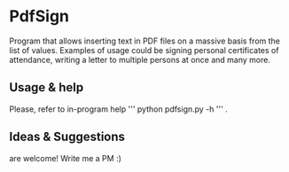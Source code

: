 PdfSign
=======

Program that allows inserting text in PDF files on a massive basis from the list of values. Examples of usage could be
signing personal certificates of attendance, writing a letter to multiple persons at once and many more.

Usage & help
------------
Please, refer to in-program help
'''
python pdfsign.py -h
'''
.

Ideas & Suggestions
-------------------
are welcome! Write me a PM :)